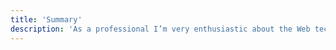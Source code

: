 ```yaml
---
title: 'Summary'
description: 'As a professional I’m very enthusiastic about the Web technologies. So far I have experience in the development of software to multiple platforms with the resource/help to Languagues/Libraries/Frameworks: Python, R, Javascript, Go, React, Redux and Express.'
---
```

